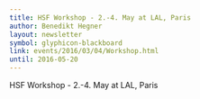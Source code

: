 ```yaml
---
title: HSF Workshop - 2.-4. May at LAL, Paris
author: Benedikt Hegner
layout: newsletter
symbol: glyphicon-blackboard
link: events/2016/03/04/Workshop.html
until: 2016-05-20
---
```

HSF Workshop - 2.-4. May at LAL, Paris

